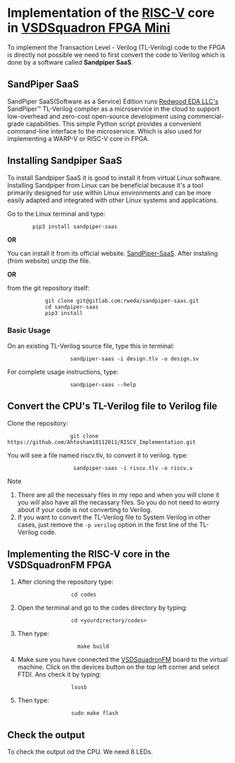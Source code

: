 # Implementation of the [RISC-V](https://github.com/Ahtesham18112011/RISCV_MYTH) core in [VSDSquadron FPGA Mini](https://github.com/Ahtesham18112011/VSDSquadron_FM)

To implement the Transaction Level - Verilog (TL-Verilog) code to the FPGA is directly not possible we need to first convert the code to Verilog which is done by a software called **Sandpiper SaaS**.

## SandPiper SaaS
SandPiper SaaS(Software as a Service) Edition runs [Redwood EDA LLC's](https://www.redwoodeda.com/)  SandPiper™ TL-Verilog compiler as a microservice in the cloud to support low-overhead and zero-cost open-source development using commercial-grade capabilities. This simple Python script provides a convenient command-line interface to the microservice. Which is also used for implementing a WARP-V or RISC-V core in FPGA.

## Installing Sandpiper SaaS

To install Sandpiper SaaS it is good to install it from virtual Linux software. Installing Sandpiper from Linux can be beneficial because it's a tool primarily designed for use within Linux environments and can be more easily adapted and integrated with other Linux systems and applications.

Go to the Linux terminal and type:

            pip3 install sandpiper-saas

**OR**

You can install it from its official website. [SandPiper-SaaS](https://pypi.org/project/sandpiper-saas/). After instaling (from website) unzip the file.

**OR**

from the git repository itself:

                git clone git@gitlab.com:rweda/sandpiper-saas.git
                cd sandpiper-saas
                pip3 install 


### Basic Usage

On an existing TL-Verilog source file, type this in terminal:

                        sandpiper-saas -i design.tlv -o design.sv


For complete usage instructions, type:

                        sandpiper-saas --help


## Convert the CPU's TL-Verilog file to Verilog file

Clone the repository:

                        git clone https://github.com/Ahtesham18112011/RISCV_Implementation.git
                        


You will see a file named riscv.tlv, to convert it to verilog. type:

                         sandpiper-saas -i riscv.tlv -o riscv.v

> [!NOTE]
> 1. There are all the necessary files in my repo and when you will clone it you will also have all the necassary files. So you do not need to worry about if your code is not converting to Verilog. 
> 2. If you want to convert the TL-Verilog file to System Verilog in other cases, just remove the `-p verilog` option in the first line of the TL-Verilog code.

## Implementing the RISC-V core in the VSDSquadronFM FPGA

1. After cloning  the  repository type:

                        cd codes

2. Open the terminal and go  to the codes directory by typing:

                        cd <yourdirectory/codes>

3. Then type:

                          make build

4. Make sure you have connected the [VSDSquadronFM](https://www.vlsisystemdesign.com/vsdsquadronfm/) board to the virtual machine. Click on the devices button on the top left corner and select FTDI. Ans check it by typing:

                        lsusb

5. Then type:

                        sudo make flash


## Check the output

To check the output od the CPU. We need 8 LEDs.



